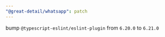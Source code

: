 ```yaml
---
"@great-detail/whatsapp": patch
---
```


bump `@typescript-eslint/eslint-plugin` from `6.20.0` to `6.21.0`
